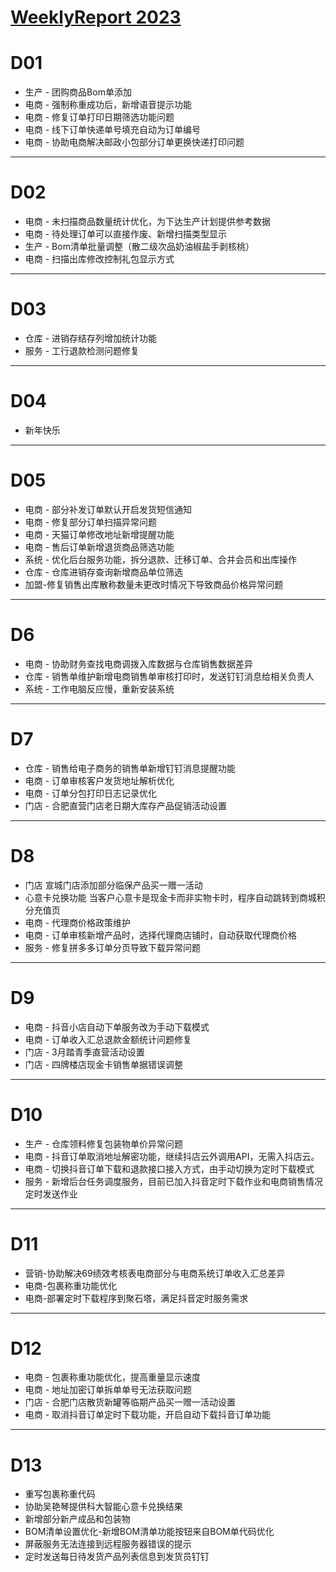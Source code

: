 # [WeeklyReport 2023](https://github.com/haoz0x139/myblog/issues/1)

# D01
- 生产 - 团购商品Bom单添加
- 电商 - 强制称重成功后，新增语音提示功能
- 电商 - 修复订单打印日期筛选功能问题
- 电商 - 线下订单快递单号填充自动为订单编号
- 电商 - 协助电商解决邮政小包部分订单更换快递打印问题


---

# D02
- 电商 - 未扫描商品数量统计优化，为下达生产计划提供参考数据
- 电商 - 待处理订单可以直接作废、新增扫描类型显示
- 生产 - Bom清单批量调整（散二级次品奶油椒盐手剥核桃）
- 电商 - 扫描出库修改控制礼包显示方式


---

# D03
- 仓库 - 进销存结存列增加统计功能
- 服务 - 工行退款检测问题修复


---

# D04
- 新年快乐 

---

# D05
- 电商 - 部分补发订单默认开启发货短信通知
- 电商 - 修复部分订单扫描异常问题
- 电商 - 天猫订单修改地址新增提醒功能
- 电商 - 售后订单新增退货商品筛选功能
- 系统 - 优化后台服务功能，拆分退款、迁移订单、合并会员和出库操作
- 仓库 - 仓库进销存查询新增商品单位筛选
- 加盟-修复销售出库散称数量未更改时情况下导致商品价格异常问题

---

# D6
- 电商 - 协助财务查找电商调拨入库数据与仓库销售数据差异
- 仓库 - 销售单维护新增电商销售单审核打印时，发送钉钉消息给相关负责人
- 系统 -  工作电脑反应慢，重新安装系统

---

# D7
- 仓库 - 销售给电子商务的销售单新增钉钉消息提醒功能
- 电商 - 订单审核客户发货地址解析优化
- 电商 - 订单分包打印日志记录优化
- 门店 - 合肥直营门店老日期大库存产品促销活动设置

---

# D8
-  门店 宣城门店添加部分临保产品买一赠一活动
-  心意卡兑换功能 当客户心意卡是现金卡而非实物卡时，程序自动跳转到商城积分充值页
-  电商 - 代理商价格政策维护
-  电商 - 订单审核新增产品时，选择代理商店铺时，自动获取代理商价格 
-  服务 - 修复拼多多订单分页导致下载异常问题

---

# D9
-  电商 - 抖音小店自动下单服务改为手动下载模式
-  电商 - 订单收入汇总退款金额统计问题修复
-  门店 - 3月踏青季直营活动设置
- 门店 - 四牌楼店现金卡销售单据错误调整

---

# D10
- 生产 - 仓库领料修复包装物单价异常问题
- 电商 - 抖音订单取消地址解密功能，继续抖店云外调用API，无需入抖店云。
- 电商 - 切换抖音订单下载和退款接口接入方式，由手动切换为定时下载模式
- 服务 - 新增后台任务调度服务，目前已加入抖音定时下载作业和电商销售情况定时发送作业

---

# D11
- 营销-协助解决69绩效考核表电商部分与电商系统订单收入汇总差异
- 电商-包裹称重功能优化
- 电商-部署定时下载程序到聚石塔，满足抖音定时服务需求

---

# D12
- 电商 - 包裹称重功能优化，提高重量显示速度
- 电商 - 地址加密订单拆单单号无法获取问题
- 门店 - 合肥门店散货新罐等临期产品买一赠一活动设置
- 电商 - 取消抖音订单定时下载功能，开启自动下载抖音订单功能

---

# D13
- 重写包裹称重代码
- 协助吴艳琴提供科大智能心意卡兑换结果
- 新增部分新产成品和包装物
- BOM清单设置优化-新增BOM清单功能按钮来自BOM单代码优化
- 屏蔽服务无法连接到远程服务器错误的提示
- 定时发送每日待发货产品列表信息到发货员钉钉